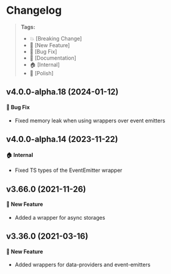 Changelog
=========

> **Tags:**
> - :boom:       [Breaking Change]
> - :rocket:     [New Feature]
> - :bug:        [Bug Fix]
> - :memo:       [Documentation]
> - :house:      [Internal]
> - :nail_care:  [Polish]

## v4.0.0-alpha.18 (2024-01-12)

#### :bug: Bug Fix

* Fixed memory leak when using wrappers over event emitters

## v4.0.0-alpha.14 (2023-11-22)

#### :house: Internal

* Fixed TS types of the EventEmitter wrapper

## v3.66.0 (2021-11-26)

#### :rocket: New Feature

* Added a wrapper for async storages

## v3.36.0 (2021-03-16)

#### :rocket: New Feature

* Added wrappers for data-providers and event-emitters
